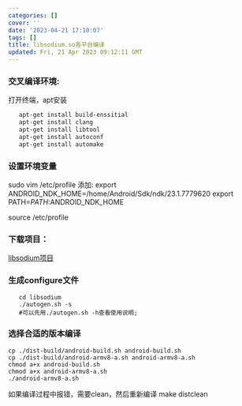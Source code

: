 ```yaml
---
categories: []
cover: ''
date: '2023-04-21 17:10:07'
tags: []
title: libsodium.so各平台编译
updated: Fri, 21 Apr 2023 09:12:11 GMT
---
```

### 交叉编译环境:

打开终端，apt安装

```bash
   apt-get install build-enssitial
   apt-get install clang
   apt-get install libtool
   apt-get install autoconf
   apt-get install automake
```

### 设置环境变量

sudo vim /etc/profile
添加:
export ANDROID_NDK_HOME=/home/Android/Sdk/ndk/23.1.7779620
export PATH=$PATH:$ANDROID_NDK_HOME

source  /etc/profile

### 下载项目：

[libsodium项目](https://github.com/jedisct1/libsodium.git)

### 生成configure文件

```
   cd libsodium
   ./autogen.sh -s
   #可以先用./autogen.sh -h查看使用说明;
```

### 选择合适的版本编译

```
cp ./dist-build/android-build.sh android-build.sh
cp ./dist-build/android-armv8-a.sh android-armv8-a.sh
chmod a+x android-build.sh
chmod a+x android-armv8-a.sh
./android-armv8-a.sh
```

如果编译过程中报错，需要clean，然后重新编译
make distclean
